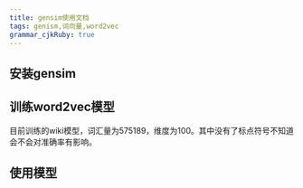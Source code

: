 ```yaml
---
title: gensim使用文档 
tags: genism,词向量,word2vec
grammar_cjkRuby: true
---
```


## 安装gensim


## 训练word2vec模型


目前训练的wiki模型，词汇量为575189，维度为100。其中没有了标点符号不知道会不会对准确率有影响。

## 使用模型
